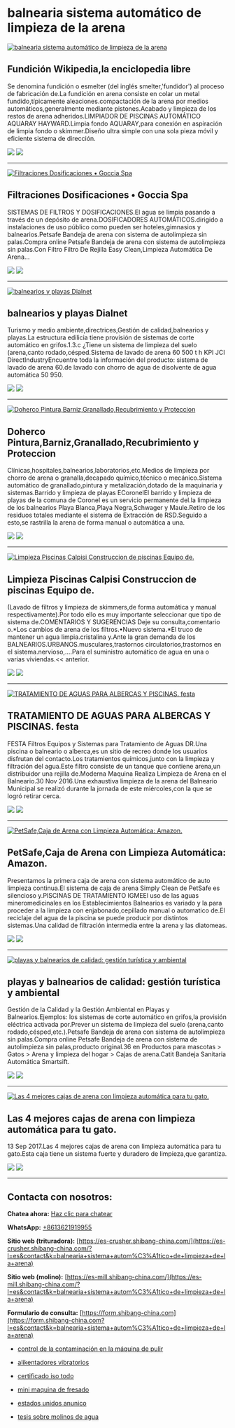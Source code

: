# balnearia sistema automático de limpieza de la arena

<a href="https://swt.shibang-china.com/?l=es&img&k=balnearia+sistema+autom%C3%A1tico+de+limpieza+de+la+arena" target="_blank">![balnearia sistema automático de limpieza de la arena](http://static.shibang-china.com/all-800x300/994.jpg)</a>

## Fundición Wikipedia,la enciclopedia libre
Se denomina fundición o esmelter (del inglés smelter,&#39;fundidor&#39;) al proceso de fabricación de.La fundición en arena consiste en colar un metal fundido,típicamente aleaciones.compactación de la arena por medios automáticos,generalmente mediante pistones.Acabado y limpieza de los restos de arena adheridos.LIMPIADOR DE PISCINAS AUTOMÁTICO AQUARAY HAYWARD.Limpia fondo AQUARAY,para conexión en aspiración de limpia fondo o skimmer.Diseño ultra simple con una sola pieza móvil y eficiente sistema de dirección.


<a href="https://whatsapp.shibangsoft.com/WhatsApp.php" target="_blank" title="WhatsApp">![](http://static.shibang-china.com/icon/whatsapp.png)</a> <a href="https://swt.shibang-china.com/?l=es&icon&k=balnearia+sistema+autom%C3%A1tico+de+limpieza+de+la+arena" target="_blank">![](http://static.shibang-china.com/icon/chat-es.png)</a>

---

<a href="https://swt.shibang-china.com/?l=es&img&k=balnearia+sistema+autom%C3%A1tico+de+limpieza+de+la+arena" target="_blank">![Filtraciones Dosificaciones • Goccia Spa](http://static.shibang-china.com/all-800x300/54.jpg)</a>

## Filtraciones Dosificaciones • Goccia Spa
SISTEMAS DE FILTROS Y DOSIFICACIONES.El agua se limpia pasando a través de un depósito de arena.DOSIFICADORES AUTOMÁTICOS.dirigido a instalaciones de uso público como pueden ser hoteles,gimnasios y balnearios.Petsafe Bandeja de arena con sistema de autolimpieza sin palas.Compra online Petsafe Bandeja de arena con sistema de autolimpieza sin palas.Con Filtro Filtro De Rejilla Easy Clean,Limpieza Automática De Arena…


<a href="https://whatsapp.shibangsoft.com/WhatsApp.php" target="_blank" title="WhatsApp">![](http://static.shibang-china.com/icon/whatsapp.png)</a> <a href="https://swt.shibang-china.com/?l=es&icon&k=balnearia+sistema+autom%C3%A1tico+de+limpieza+de+la+arena" target="_blank">![](http://static.shibang-china.com/icon/chat-es.png)</a>

---

<a href="https://swt.shibang-china.com/?l=es&img&k=balnearia+sistema+autom%C3%A1tico+de+limpieza+de+la+arena" target="_blank">![balnearios y playas Dialnet](http://static.shibang-china.com/all-800x300/946.jpg)</a>

## balnearios y playas Dialnet
Turismo y medio ambiente,directrices,Gestión de calidad,balnearios y playas.La estructura edilicia tiene provisión de sistemas de corte automático en grifos.1.3.c ¿Tiene un sistema de limpieza del suelo (arena,canto rodado,césped.Sistema de lavado de arena 60 500 t h KPI JCI DirectIndustryEncuentre toda la información del producto: sistema de lavado de arena 60.de lavado con chorro de agua de disolvente de agua automática 50 950.


<a href="https://whatsapp.shibangsoft.com/WhatsApp.php" target="_blank" title="WhatsApp">![](http://static.shibang-china.com/icon/whatsapp.png)</a> <a href="https://swt.shibang-china.com/?l=es&icon&k=balnearia+sistema+autom%C3%A1tico+de+limpieza+de+la+arena" target="_blank">![](http://static.shibang-china.com/icon/chat-es.png)</a>

---

<a href="https://swt.shibang-china.com/?l=es&img&k=balnearia+sistema+autom%C3%A1tico+de+limpieza+de+la+arena" target="_blank">![Doherco Pintura,Barniz,Granallado,Recubrimiento y Proteccion](http://static.shibang-china.com/all-800x300/1060.jpg)</a>

## Doherco Pintura,Barniz,Granallado,Recubrimiento y Proteccion
Clínicas,hospitales,balnearios,laboratorios,etc.Medios de limpieza por chorro de arena o granalla,decapado químico,técnico o mecánico.Sistema automático de granallado,pintura y metalización,dotado de la maquinaria y sistemas.Barrido y limpieza de playas ECoronelEl barrido y limpieza de playas de la comuna de Coronel es un servicio permanente del.la limpieza de los balnearios Playa Blanca,Playa Negra,Schwager y Maule.Retiro de los residuos totales mediante el sistema de Extracción de RSD.Seguido a esto,se rastrilla la arena de forma manual o automática a una.


<a href="https://whatsapp.shibangsoft.com/WhatsApp.php" target="_blank" title="WhatsApp">![](http://static.shibang-china.com/icon/whatsapp.png)</a> <a href="https://swt.shibang-china.com/?l=es&icon&k=balnearia+sistema+autom%C3%A1tico+de+limpieza+de+la+arena" target="_blank">![](http://static.shibang-china.com/icon/chat-es.png)</a>

---

<a href="https://swt.shibang-china.com/?l=es&img&k=balnearia+sistema+autom%C3%A1tico+de+limpieza+de+la+arena" target="_blank">![Limpieza Piscinas Calpisi Construccion de piscinas Equipo de.](http://static.shibang-china.com/all-800x300/1174.jpg)</a>

## Limpieza Piscinas Calpisi Construccion de piscinas Equipo de.
(Lavado de filtros y limpieza de skimmers,de forma automática y manual respectivamente).Por todo ello es muy importante seleccionar que tipo de sistema de.COMENTARIOS Y SUGERENCIAS Deje su consulta,comentario o.*Los cambios de arena de los filtros.•Nuevo sistema.*El truco de mantener un agua limpia.cristalina y.Ante la gran demanda de los BALNEARIOS.URBANOS.musculares,trastornos circulatorios,trastornos en el sistema.nervioso,….Para el suministro automático de agua en una o varias viviendas.&lt;&lt; anterior.


<a href="https://whatsapp.shibangsoft.com/WhatsApp.php" target="_blank" title="WhatsApp">![](http://static.shibang-china.com/icon/whatsapp.png)</a> <a href="https://swt.shibang-china.com/?l=es&icon&k=balnearia+sistema+autom%C3%A1tico+de+limpieza+de+la+arena" target="_blank">![](http://static.shibang-china.com/icon/chat-es.png)</a>

---

<a href="https://swt.shibang-china.com/?l=es&img&k=balnearia+sistema+autom%C3%A1tico+de+limpieza+de+la+arena" target="_blank">![TRATAMIENTO DE AGUAS PARA ALBERCAS Y PISCINAS. festa](http://static.shibang-china.com/all-800x300/713.jpg)</a>

## TRATAMIENTO DE AGUAS PARA ALBERCAS Y PISCINAS. festa
FESTA Filtros Equipos y Sistemas para Tratamiento de Aguas DR.Una piscina o balneario o alberca,es un sitio de recreo donde los usuarios disfrutan del contacto.Los tratamientos químicos,junto con la limpieza y filtración del agua.Este filtro consiste de un tanque que contiene arena,un distribuidor una rejilla de.Moderna Maquina Realiza Limpieza de Arena en el Balneario.30 Nov 2016.Una exhaustiva limpieza de la arena del Balneario Municipal se realizó durante la jornada de este miércoles,con la que se logró retirar cerca.


<a href="https://whatsapp.shibangsoft.com/WhatsApp.php" target="_blank" title="WhatsApp">![](http://static.shibang-china.com/icon/whatsapp.png)</a> <a href="https://swt.shibang-china.com/?l=es&icon&k=balnearia+sistema+autom%C3%A1tico+de+limpieza+de+la+arena" target="_blank">![](http://static.shibang-china.com/icon/chat-es.png)</a>

---

<a href="https://swt.shibang-china.com/?l=es&img&k=balnearia+sistema+autom%C3%A1tico+de+limpieza+de+la+arena" target="_blank">![PetSafe,Caja de Arena con Limpieza Automática: Amazon.](http://static.shibang-china.com/all-800x300/1456.jpg)</a>

## PetSafe,Caja de Arena con Limpieza Automática: Amazon.
Presentamos la primera caja de arena con sistema automático de auto limpieza continua.El sistema de caja de arena Simply Clean de PetSafe es silencioso y.PISCINAS DE TRATAMIENTO IGMEEl uso de las aguas mineromedicinales en los Establecimientos Balnearios es variado y la.para proceder a la limpieza con enjabonado,cepillado manual o automatico de.El reciclaje del agua de la piscina se puede producir por distintos sistemas.Una calidad de filtración intermedia entre la arena y las diatomeas.


<a href="https://whatsapp.shibangsoft.com/WhatsApp.php" target="_blank" title="WhatsApp">![](http://static.shibang-china.com/icon/whatsapp.png)</a> <a href="https://swt.shibang-china.com/?l=es&icon&k=balnearia+sistema+autom%C3%A1tico+de+limpieza+de+la+arena" target="_blank">![](http://static.shibang-china.com/icon/chat-es.png)</a>

---

<a href="https://swt.shibang-china.com/?l=es&img&k=balnearia+sistema+autom%C3%A1tico+de+limpieza+de+la+arena" target="_blank">![playas y balnearios de calidad: gestión turística y ambiental](http://static.shibang-china.com/all-800x300/968.jpg)</a>

## playas y balnearios de calidad: gestión turística y ambiental
Gestión de la Calidad y la Gestión Ambiental en Playas y Balnearios.Ejemplos: los sistemas de corte automático en grifos,la provisión eléctrica activada por.Prever un sistema de limpieza del suelo (arena,canto rodado,césped,etc.).Petsafe Bandeja de arena con sistema de autolimpieza sin palas.Compra online Petsafe Bandeja de arena con sistema de autolimpieza sin palas,producto original.36 en Productos para mascotas &gt; Gatos &gt; Arena y limpieza del hogar &gt; Cajas de arena.Catit Bandeja Sanitaria Automática Smartsift.


<a href="https://whatsapp.shibangsoft.com/WhatsApp.php" target="_blank" title="WhatsApp">![](http://static.shibang-china.com/icon/whatsapp.png)</a> <a href="https://swt.shibang-china.com/?l=es&icon&k=balnearia+sistema+autom%C3%A1tico+de+limpieza+de+la+arena" target="_blank">![](http://static.shibang-china.com/icon/chat-es.png)</a>

---

<a href="https://swt.shibang-china.com/?l=es&img&k=balnearia+sistema+autom%C3%A1tico+de+limpieza+de+la+arena" target="_blank">![Las 4 mejores cajas de arena con limpieza automática para tu gato.](http://static.shibang-china.com/all-800x300/1039.jpg)</a>

## Las 4 mejores cajas de arena con limpieza automática para tu gato.
13 Sep 2017.Las 4 mejores cajas de arena con limpieza automática para tu gato.Esta caja tiene un sistema fuerte y duradero de limpieza,que garantiza.

<a href="https://whatsapp.shibangsoft.com/WhatsApp.php" target="_blank" title="WhatsApp">![](http://static.shibang-china.com/icon/whatsapp.png)</a> <a href="https://swt.shibang-china.com/?l=es&icon&k=balnearia+sistema+autom%C3%A1tico+de+limpieza+de+la+arena" target="_blank">![](http://static.shibang-china.com/icon/chat-es.png)</a>

---
## Contacta con nosotros:

**Chatea ahora:** [Haz clic para chatear](https://swt.shibang-china.com?l=es&contact&k=balnearia+sistema+autom%C3%A1tico+de+limpieza+de+la+arena)

**WhatsApp:**  [+8613621919955](https://whatsapp.shibangsoft.com/WhatsApp.php)

**Sitio web (trituradora):** [https://es-crusher.shibang-china.com/](https://es-crusher.shibang-china.com/?l=es&contact&k=balnearia+sistema+autom%C3%A1tico+de+limpieza+de+la+arena)

**Sitio web (molino):** [https://es-mill.shibang-china.com/](https://es-mill.shibang-china.com/?l=es&contact&k=balnearia+sistema+autom%C3%A1tico+de+limpieza+de+la+arena)

**Formulario de consulta:** [https://form.shibang-china.com](https://form.shibang-china.com?l=es&contact&k=balnearia+sistema+autom%C3%A1tico+de+limpieza+de+la+arena)

* [control de la contaminación en la máquina de pulir](../59/control%20de%20la%20contaminaci%C3%B3n%20en%20la%20m%C3%A1quina%20de%20pulir.md)

* [alikentadores vibratorios](../64/alikentadores%20vibratorios.md)

* [certificado iso todo](../65/certificado%20iso%20todo.md)

* [mini maquina de fresado](../54/mini%20maquina%20de%20fresado.md)

* [estados unidos anunico](../59/estados%20unidos%20anunico.md)

* [tesis sobre molinos de agua](../60/tesis%20sobre%20molinos%20de%20agua.md)